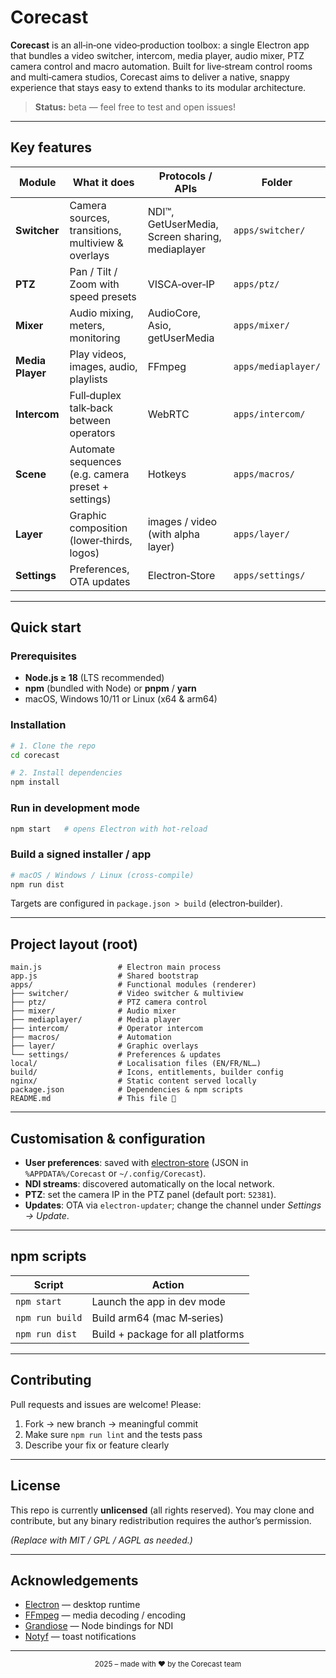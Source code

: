 # Corecast

**Corecast** is an all‑in‑one video‑production toolbox: a single Electron app that bundles a video switcher, intercom, media player, audio mixer, PTZ camera control and macro automation. Built for live‑stream control rooms and multi‑camera studios, Corecast aims to deliver a native, snappy experience that stays easy to extend thanks to its modular architecture.

> **Status:** beta — feel free to test and open issues!

---

## Key features

| Module | What it does | Protocols / APIs | Folder |
|--------|--------------|------------------|--------|
| **Switcher** | Camera sources, transitions, multiview & overlays | NDI™, GetUserMedia, Screen sharing, mediaplayer | `apps/switcher/` |
| **PTZ** | Pan / Tilt / Zoom with speed presets | VISCA‑over‑IP | `apps/ptz/` |
| **Mixer** | Audio mixing, meters, monitoring | AudioCore, Asio, getUserMedia | `apps/mixer/` |
| **Media Player** | Play videos, images, audio, playlists | FFmpeg | `apps/mediaplayer/` |
| **Intercom** | Full‑duplex talk‑back between operators | WebRTC | `apps/intercom/` |
| **Scene** | Automate sequences (e.g. camera preset + settings) | Hotkeys | `apps/macros/` |
| **Layer** | Graphic composition (lower‑thirds, logos) | images / video (with alpha layer) | `apps/layer/` |
| **Settings** | Preferences, OTA updates | Electron‑Store | `apps/settings/` |

---

## Quick start

### Prerequisites

- **Node.js ≥ 18** (LTS recommended)
- **npm** (bundled with Node) or **pnpm** / **yarn**
- macOS, Windows 10/11 or Linux (x64 & arm64)

### Installation

```bash
# 1. Clone the repo
cd corecast

# 2. Install dependencies
npm install
```

### Run in development mode

```bash
npm start   # opens Electron with hot‑reload
```

### Build a signed installer / app

```bash
# macOS / Windows / Linux (cross‑compile)
npm run dist
```

Targets are configured in `package.json > build` (electron‑builder).

---

## Project layout (root)

```text
main.js                 # Electron main process
app.js                  # Shared bootstrap
apps/                   # Functional modules (renderer)
├── switcher/           # Video switcher & multiview
├── ptz/                # PTZ camera control
├── mixer/              # Audio mixer
├── mediaplayer/        # Media player
├── intercom/           # Operator intercom
├── macros/             # Automation
├── layer/              # Graphic overlays
└── settings/           # Preferences & updates
local/                  # Localisation files (EN/FR/NL…)
build/                  # Icons, entitlements, builder config
nginx/                  # Static content served locally
package.json            # Dependencies & npm scripts
README.md               # This file 👋
```

---

## Customisation & configuration

- **User preferences**: saved with [electron‑store](https://github.com/sindresorhus/electron-store) (JSON in `%APPDATA%/Corecast` or `~/.config/Corecast`).
- **NDI streams**: discovered automatically on the local network.
- **PTZ**: set the camera IP in the PTZ panel (default port: `52381`).
- **Updates**: OTA via `electron‑updater`; change the channel under *Settings → Update*.

---

## npm scripts

| Script | Action |
|--------|--------|
| `npm start` | Launch the app in dev mode |
| `npm run build` | Build arm64 (mac M‑series) |
| `npm run dist` | Build + package for all platforms |

---

## Contributing

Pull requests and issues are welcome! Please:

1. Fork → new branch → meaningful commit
2. Make sure `npm run lint` and the tests pass
3. Describe your fix or feature clearly

---

## License

This repo is currently **unlicensed** (all rights reserved). You may clone and contribute, but any binary redistribution requires the author’s permission.

*(Replace with MIT / GPL / AGPL as needed.)*

---

## Acknowledgements

- [Electron](https://www.electronjs.org/) — desktop runtime  
- [FFmpeg](https://ffmpeg.org/) — media decoding / encoding  
- [Grandiose](https://www.npmjs.com/package/grandiose) — Node bindings for NDI  
- [Notyf](https://github.com/caroso1222/notyf) — toast notifications  

---

<div align="center">
  <sub>2025 – made with ❤️ by the Corecast team</sub>
</div>
